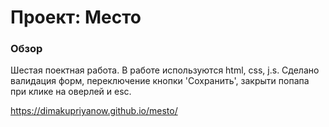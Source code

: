 # Проект: Место

### Обзор
Шестая поектная работа. В работе используются html, css, j.s. Сделано валидация форм, переключение кнопки 'Сохранить', закрыти попапа при клике на оверлей и esc.


https://dimakupriyanow.github.io/mesto/
